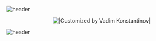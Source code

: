 ![header](https://capsule-render.vercel.app/api?type=waving&color=0:EDE574,100:E1F5C4&height=160&section=header&text=Hi%20there!&fontAlignY=40&fontAlign=25&fontSize=52&animation=twinkling&fontColor=EAF5D2)

<p align="center">
  <img title="|Customized by Vadim Konstantinov|" src="https://readme-typing-svg.herokuapp.com?font=Cinzel+Decorative&size=35&duration=3000&color=E1F5C4EE&center=true&vCenter=true&width=450&lines=Vadim+Konstantinov;Web+Developer">
</p>

![header](https://capsule-render.vercel.app/api?type=waving&color=0:EDE574,100:E1F5C4&height=160&section=footer&desc=Wellcome%20to%20my%20GitHub&descAlignY=73&descSize=40&animation=twinkling&fontColor=EAF5D2&descAlign=67)
